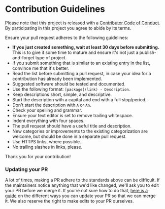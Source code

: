 # Contribution Guidelines

Please note that this project is released with a [Contributor Code of Conduct](code-of-conduct.md). By participating in this project you agree to abide by its terms.

Ensure your pull request adheres to the following guidelines:

- **If you just created something, wait at least 30 days before submitting.** This is to give it some time to mature and ensure it's not just a publish-and-forget type of project.
- If you submit something that is similar to an existing entry in the list, convince me that it's better.
- Read the list before submitting a pull request, in case your idea for a contribution has already been implemented.
- Suggested software should be tested and documented.
- Use the following format: `[package](link) - Description.`
- Keep descriptions short, simple, and descriptive.
- Start the description with a capital and end with a full stop/period.
- Don't start the description with `A` or `An`.
- Check your spelling and grammar.
- Ensure your text editor is set to remove trailing whitespace.
- Indent everything with four spaces.
- The pull request should have a useful title and description.
- New categories or improvements to the existing categorization are welcome, but should be done in a separate pull request.
- Use HTTPS links, where possible.
- No trailing slashes in links, please.

Thank you for your contribution!

### Updating your PR

A lot of times, making a PR adhere to the standards above can be difficult. If the maintainers notice anything that we'd like changed, we'll ask you to edit your PR before we merge it. If you're not sure how to do that, [here is a guide](https://github.com/RichardLitt/docs/blob/master/amending-a-commit-guide.md) on the different ways you can update your PR so that we can merge it.  We also reserve the right to make edits to your PR ourselves.
